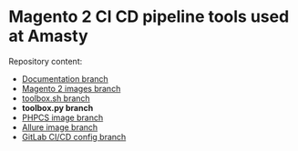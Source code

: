 # Magento 2 CI CD pipeline tools used at Amasty

Repository content:
- [Documentation branch](../../tree/docs)
- [Magento 2 images branch](../../tree/images)
- [toolbox.sh branch](../../tree/toolbox.sh)
- **toolbox.py branch**
- [PHPCS image branch](../../tree/phpcs)
- [Allure image branch](../../tree/allure)
- [GitLab CI/CD config branch](../../tree/gitlab-ci)
